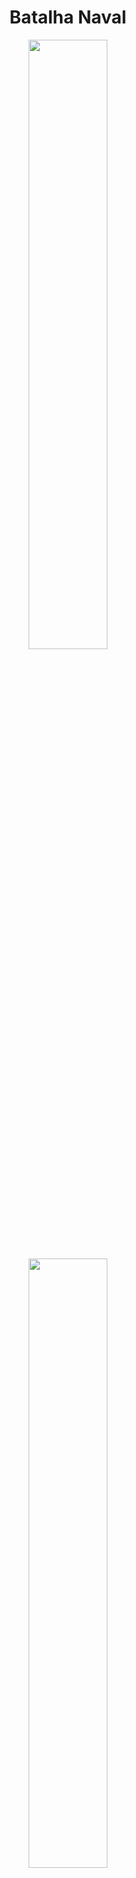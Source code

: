 <h1 align="center">Batalha Naval</h1>
<p align="center">
  <img width="50%" src="https://github.com/deboradrf/batalha-naval/assets/130398684/4e3137a0-3344-44b1-b0dd-a8bf8e1e0088)">
  <img width="50%" src="https://github.com/deboradrf/batalha-naval/assets/130398684/4f25528f-9b0f-472f-8dc3-e626ab830654)">
</p>

> ### 📚 Descrição
<p align="justify">Esse projeto consiste no desenvolvimento de uma versão simplificada do jogo 'Batalha Naval'. Este jogo é jogado contra o computador (jogadorComputador), em um tabuleiro com 10 linhas e 10 colunas. Cada posição desse tabuleiro é um quadrado que pode conter água ou parte de um navio. Um jogador informa ao outro a posição (linha, coluna) do quadrado alvo do disparo. O jogo termina quando um dos jogadores afunda todas as embarcações do seu oponente.</p>

Desenvolvido em C# para matéria de Algoritmos e Técnicas de Programação.

> ### ⚙️ Funcionalidades do jogo
<p align="justify">
1- O programa lê de um arquivo (frotaComputador.txt) a posição das embarcações e cria um tabuleiro para o jogadorComputador. <br>
2- O jogadorHumano informa seu nome completo e o programa cria um nickname, que será usado em todas as mensagens dirigidas à ele. <br>
3- O programa cria um tabuleiro para o jogadorHumano após o mesmo escolher (via teclado) as posições para suas embarcações, assim como se deseja colocá-las na horizontal ou vertical. Caso seja informada uma posição inválida, o programa solicita uma nova posição. <br>
4- O jogo inicia mostrando o tabuleiro atualizado dos jogadores e, em cada rodada, cada jogador faz um disparo (se acertar, continua jogando). Se o tiro acertar a água, o tabuleiro mostra a letra 'X'. Se acertar parte de uma embarcação, mostra a letra 'T'. <br>
5- Cada jogador ganhará um ponto para cada tiro que acertar. <br>
6- O jogo termina quando um jogador atingir a pontuação máxima do jogo. O programa informa qual jogador venceu. <br>
7- O programa escreve em um arquivo texto (jogadas.txt) a sequência de tiros do jogador vencedor (linha e coluna).
</p>
